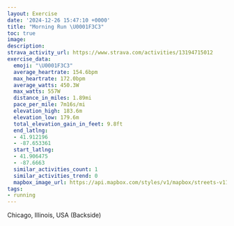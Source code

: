 ```yaml
---
layout: Exercise
date: '2024-12-26 15:47:10 +0000'
title: "Morning Run \U0001F3C3"
toc: true
image:
description:
strava_activity_url: https://www.strava.com/activities/13194715012
exercise_data:
  emoji: "\U0001F3C3"
  average_heartrate: 154.6bpm
  max_heartrate: 172.0bpm
  average_watts: 450.3W
  max_watts: 557W
  distance_in_miles: 1.89mi
  pace_per_mile: 7m16s/mi
  elevation_high: 183.6m
  elevation_low: 179.6m
  total_elevation_gain_in_feet: 9.8ft
  end_latlng:
  - 41.912196
  - -87.653361
  start_latlng:
  - 41.906475
  - -87.6663
  similar_activities_count: 1
  similar_activities_trend: 0
  mapbox_image_url: https://api.mapbox.com/styles/v1/mapbox/streets-v11/static/path-5+787af2-1.0(%7Dbx~FniavOi%40%40%5BDsADi%40Di%40%40qAC_%40Bo%40%3FQB%7B%40%40%7D%40HCCQw%40IqAFQBSDyAEm%40Kg%40%3FIFMByAKq%40DQB_%40CiC%40%7BBA%5DE%3FUZAIEaIAk%40CYB%7DDGkBByCE%7BB%3FmF%40kBC_B%40%7DBB%5BAQIk%40I%3F%5Db%40u%40h%40sAhAWHQJoB%60BiClBON_%40b%40uKzIe%40VM%3F%7B%40o%40MEI%40uBrDY%5EI%40AM%40Et%40eAN%5D%7C%40sAh%40_A~%40gA%60AaA%5Cg%40fAgAVSd%40g%40JY~AaBT_%40),pin-s-s+e5b22e(-87.66632,41.90783),pin-s-f+89ae00(-87.65532999999998,41.91402000000002)/auto/800x800?access_token=pk.eyJ1Ijoiam9zaGJlY2ttYW4iLCJhIjoiY205eWR2aDd1MWZ6djJrbXc4a3M0bWZleiJ9.XiG9OWkNcZk2QzjJbxLB4A
tags:
- running
---
```




Chicago, Illinois, USA (Backside)
